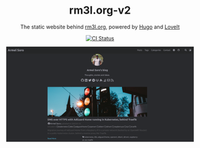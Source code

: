 <!-- <div align="center">
  <img alt="Logo" src="https://raw.githubusercontent.com/bchiang7/v4/master/src/images/logo.png" width="100" />
</div> -->
<h1 align="center">
  rm3l.org-v2
</h1>
<p align="center">
  The static website behind <a href="https://rm3l.org">rm3l.org</a>, powered by <a href="https://gohugo.io/">Hugo</a> and <a href="https://github.com/dillonzq/LoveIt">LoveIt</a>
</p>
<p align="center">
  <span>
    <a href="https://github.com/rm3l/rm3l.org-v2/actions/workflows/build_deploy.yml">
        <img src="https://github.com/rm3l/rm3l.org-v2/actions/workflows/build_deploy.yml/badge.svg" alt="CI Status" />
    </a>
    <!-- &nbsp;
    <a href="https://github.com/rm3l/rm3l.org/actions/workflows/codeql-analysis.yml" target="_blank">
        <img src="https://github.com/rm3l/rm3l.org/actions/workflows/codeql-analysis.yml/badge.svg" alt="Code Analysis" />
    </a> -->
    <!-- &nbsp;
    <a href="https://github.com/rm3l/rm3l.org/actions/workflows/security.yml" target="_blank">
        <img src="https://github.com/rm3l/rm3l.org/actions/workflows/security.yml/badge.svg" alt="Security Status" />
    </a>
    &nbsp;
    <a href="https://app.netlify.com/sites/rm3l-org/deploys" target="_blank">
        <img src="https://api.netlify.com/api/v1/badges/da8ff8df-c248-4af5-bd6b-21bb60b4c0bb/deploy-status" alt="Netlify Status" />
    </a> -->
  </span>
</p>

![demo](https://raw.githubusercontent.com/rm3l/rm3l.org-v2/main/assets/images/home_preview.png)
